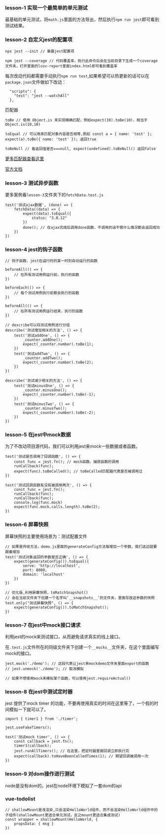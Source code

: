 ### lesson-1 实现一个最简单的单元测试

最基础的单元测试，将`math.js`里面的方法导出，然后执行`npm run jest`即可看到测试结果。

### lesson-2 自定义jest的配置项

```
npx jest --init // 暴露jest配置项

npm jest --coverage // 代码覆盖率，执行此命令后会在当前目录下生成一个coverage文件夹，打开里面的lcov-report里面index.html即可看到覆盖率
```

每次改动代码都需要手动执行`npm run test`,如果希望可以热更新的话可以在`package.json`文件做如下改动：
```
  "scripts": {
    "test": "jest --watchAll"
  },
```

匹配器

```
toBe // 使用 Object.is 来实现精确匹配，例如expect(10).toBe(10)，相当于Object.is(10,10)

toEqual // 可以用来匹配对象内容是否相等,例如 const a = { name: 'test' }; expect(a).toBe({ name: 'test' }); 返回true

toBeNull // 看返回值是否===null, expect(undefined).toBeNull() 返回false
```
[更多匹配器查看这里](https://www.jianshu.com/p/ef520f3aba00) 

[官方文档](https://jestjs.io/docs/en/expect)

### lesson-3 测试异步函数

更多案例看`lesson-3`文件夹下的`fetchData.test.js`
```
test('测试ajax数据', (done) => {
    fetchData((data) => {
        expect(data).toEqual({
            status: "3.0.12"
        })
        done(); // 在ajax完成后调用done函数，不调用的话不管什么情况都会返回成功
    })
})
```

### lesson-4 jest的钩子函数

```
// 钩子函数，jest在运行时的某一时刻自动运行的函数

beforeAll(() => {
    // 在所有测试用例运行前，执行的函数
})

beforeEach(() => {
    // 每个测试用例执行前都会执行的函数
})

beforeAll(() => {
    // 在所有测试用例运行结束，执行的函数
})
```

```
// describe可以将测试用例进行分组
describe('测试增加相关的方法', () => {
    test('测试addOne', () => {
        _counter.addOne();
        expect(_counter.number).toBe(1);
    })
    test('测试addTwo', () => {
        _counter.addTwo();
        expect(_counter.number).toBe(2);
    })
})

describe('测试减少相关的方法', () => {
    test('测试minusOne', () => {
        _counter.minusOne();
        expect(_counter.number).toBe(-1);
    })
    test('测试minusTwo', () => {
        _counter.minusTwo();
        expect(_counter.number).toBe(-2);
    })
})
```

### lesson-5 在jest中mock数据

为了不改动项目源代码，我们可以利用jest来mock一些数据或者函数。
```
test('测试是否调用了回调函数', () => {
    const func = jest.fn(); // mock函数，捕获函数的调用
    runCallback(func);
    expect(func).toBeCalled(); // toBeCalled匹配器代表是否被调用过
}) 

test('测试回调函数有没有被调用两次', () => {
    const func = jest.fn();
    runCallback(func);
    runCallback(func);
    console.log(func.mock)
    expect(func.mock.calls.length).toBe(2);
}) 
```

### lesson-6 屏幕快照

屏幕快照的主要使用场景为：测试配置文件

```
// 如果是传统方法，demo.js里面的generateConfig方法每增加一个参数，我们这边就要跟着增加
test('测试对象返回的参数是否正确', () => {
    expect(generateConfig()).toEqual({
        serve: 'http://localhost',
        port: 8080,
        domain: 'localhost'
    })
})

// 优化版,利用屏幕快照，toMatchSnapshot()
// 会在当前文件夹下创建一个名字叫‘__snapshots__’的文件夹，里面存放这参数的快照
test.only("测试屏幕快照", () => {
    expect(generateConfig()).toMatchSnapshot();
})
```

### lesson-7 在jest中mock接口请求

利用jest的mock来测试接口，从而避免请求真实的线上接口。

在`.test.js`文件所在的同级文件夹下创建一个`__mocks__`文件夹，在这个里面编写mock的接口。

```
jest.mock('./demo'); // 这段代表让jest来mockdemo文件夹里面export的函数
// jest.unmock('./demo'); // 取消模拟

// 如果不想使用mock来模拟某个函数，可以使用jest.requireActual()
```

### lesson-8 在jest中测试定时器

jest 提供了mock timer 的功能，不要再使用真实的时间在这里等了，一个假的时间模拟一下就可以了。

```
import { timer1 } from './timer';

jest.useFakeTimers();

test('测试mock timer', () => {
    const callback = jest.fn();
    timer1(callback);
    jest.runAllTimers(); // 在这里，把定时器里面回调立即执行完
    expect(callback).toHaveBeenCalledTimes(1); // 期望回调被调用一次
})
```

### lesson-9 对dom操作进行测试

node是没有dom的，jest在node环境下模拟了一套dom的api

### vue-todolist

```
// shallowMount是浅渲染,只会渲染HelloWorld组件，而不会渲染HelloWorld组件中的子组件(shallowMount更适合单元测试，反之mount更适合集成测试)
const wrapper = shallowMount(HelloWorld, {
    propsData: { msg }
})
```